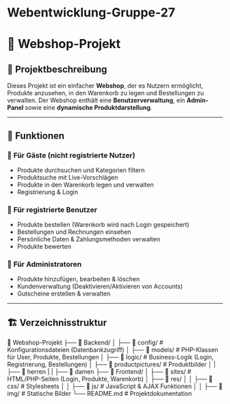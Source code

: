 # Webentwicklung-Gruppe-27

# 🛒 Webshop-Projekt  

## 📌 Projektbeschreibung  
Dieses Projekt ist ein einfacher **Webshop**, der es Nutzern ermöglicht, Produkte anzusehen, in den Warenkorb zu legen und Bestellungen zu verwalten. Der Webshop enthält eine **Benutzerverwaltung**, ein **Admin-Panel** sowie eine **dynamische Produktdarstellung**.  

---

## 🚀 Funktionen  
### 🔹 **Für Gäste (nicht registrierte Nutzer)**
- Produkte durchsuchen und Kategorien filtern  
- Produktsuche mit Live-Vorschlägen  
- Produkte in den Warenkorb legen und verwalten  
- Registrierung & Login  

### 🔹 **Für registrierte Benutzer**
- Produkte bestellen (Warenkorb wird nach Login gespeichert)  
- Bestellungen und Rechnungen einsehen  
- Persönliche Daten & Zahlungsmethoden verwalten  
- Produkte bewerten  

### 🔹 **Für Administratoren**
- Produkte hinzufügen, bearbeiten & löschen  
- Kundenverwaltung (Deaktivieren/Aktivieren von Accounts)  
- Gutscheine erstellen & verwalten  

---

## 🏗️ Verzeichnisstruktur  

📂 Webshop-Projekt
├── 📂 Backend/
│ ├── 📂 config/ # Konfigurationsdateien (Datenbankzugriff)
│ ├── 📂 models/ # PHP-Klassen für User, Produkte, Bestellungen
│ ├── 📂 logic/ # Business-Logik (Login, Registrierung, Bestellungen)
│ ├── 📂 productpictures/ # Produktbilder
│ | ├── 📂 herren
| | ├── 📂 damen
├── 📂 Frontend/
│ ├── 📂 sites/ # HTML/PHP-Seiten (Login, Produkte, Warenkorb)
│ ├── 📂 res/
│ │ ├── 📂 css/ # Stylesheets
│ │ ├── 📂 js/ # JavaScript & AJAX Funktionen
│ │ ├── 📂 img/ # Statische Bilder
└── README.md # Projektdokumentation

